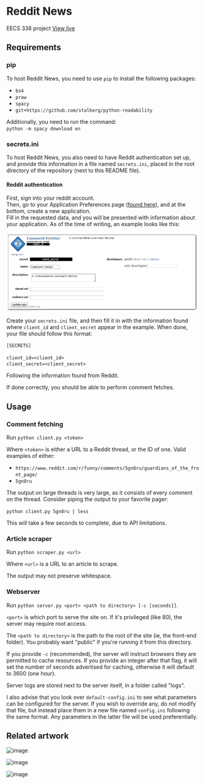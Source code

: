 # Reddit News
EECS 338 project
[View live](http://ec2-18-224-65-64.us-east-2.compute.amazonaws.com/)

## Requirements
### pip
To host Reddit News, you need to use `pip` to install the following packages:  
- `bs4`
- `praw`
- `spacy`
- `git+https://github.com/stalkerg/python-readability`

Additionally, you need to run the command:  
`python -m spacy download en`

### secrets.ini
To host Reddit News, you also need to have Reddit authentication set up, and provide this information in a file named `secrets.ini`, placed in the root directory of the repository (next to this README file).

#### Reddit authentication
First, sign into your reddit account.  
Then, go to your Application Preferences page ([found here](https://www.reddit.com/prefs/apps)), and at the bottom, create a new application.  
Fill in the requested data, and you will be presented with information about your application. As of the time of writing, an example looks like this:

![Example application info](https://github.com/za419/reddit-news/raw/assets/appinfo.png)

Create your `secrets.ini` file, and then fill it in with the information found where `client_id` and `client_secret` appear in the example. When done, your file should follow this format:

    [SECRETS]
    
    client_id=<client_id>
    client_secret=<client_secret>

Following the information found from Reddit.

If done correctly, you should be able to perform comment fetches.

## Usage
### Comment fetching
Run `python client.py <token>`

Where `<token>` is either a URL to a Reddit thread, or the ID of one. Valid examples of either:

- `https://www.reddit.com/r/funny/comments/5gn8ru/guardians_of_the_front_page/`
- `5gn8ru`

The output on large threads is very large, as it consists of every comment on the thread. Consider piping the output to your favorite pager:

`python client.py 5gn8ru | less`

This will take a few seconds to complete, due to API limitations.

### Article scraper
Run `python scraper.py <url>`

Where `<url>` is a URL to an article to scrape.

The output may not preserve whitespace.

### Webserver
Run `python server.py <port> <path to directory> [-c [seconds]]`.

`<port>` is which port to serve the site on. If it's privileged (like 80), the server may require root access.

The `<path to directory>` is the path to the root of the site (ie, the front-end folder). You probably want "public" if you're running it from this directory.

If you provide `-c` (recommended), the server will instruct browsers they are permitted to cache resources. If you provide an integer after that flag, it will set the number of seconds advertised for caching, otherwise it will default to 3600 (one hour).

Server logs are stored next to the server itself, in a folder called "logs".

I also advise that you look over `default-config.ini` to see what parameters can be configured for the server. If you wish to override any, do not modify that file, but instead place them in a new file named `config.ini` following the same format. Any parameters in the latter file will be used preferentially.

## Related artwork

![image](https://imgs.xkcd.com/comics/python.png)

![image](https://external-preview.redd.it/CjZOp8TpXqT5nmKPemBC_Ad0GedT6UMVyOXAd549cH4.jpg?width=298&s=09cacf3749968b66b55a20eb6396c7480b373bef)

![image](https://imgs.xkcd.com/comics/not_enough_work.png)
